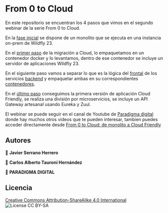 # From 0 to Cloud

En este repositorio se encuentran los 4 pasos que vimos en el segundo webinar de la serie From 0 to Cloud.

En la [fase inicial](./step0/monolith) se dispone de un monolito que se ejecuta en una instancia on-prem de Wildfly 23.

En el [primer paso](./step1/lift-and-shift) de la migración a Cloud, lo empaquetamos en un contenedor docker y lo levantamos, dentro de ese contenedor se incluye un servidor de aplicaciones Wildfly 23.

En el siguiente paso vamos a separar lo que es la lógica del [frontal](./step2/frontend) de los servicios [backend](./step2/backend) y empaquetar ambas en su correspondientes [contenedores](./step2/docker-step2).

En el [último paso](./step3) conseguimos la primera versión de aplicación Cloud Friendly, se realiza una división por microservicios, se incluye un API Gateway artesanal usando Eureka y Zuul.

El webinar se puede seguir en el canal de Youtube de [Paradigma digital](https://www.youtube.com/channel/UCi_e1gB9PYjr1OTY_W0hY3g) donde hay muchos otros videos que te pueden interesar, tambien puedes acceder directamente desde [From 0 to Cloud: de monolito a Cloud Friendly](https://youtu.be/D5-jl9uI0x0)

## Autores

👤 **Javier Serrano Herrero** 

👤 **Carlos Alberto Tauroni Hernández** 

🏢 **PARADIGMA DIGITAL**

## Licencia

[Creative Commons Attribution-ShareAlike 4.0 International](LICENSE.md) <img alt="License CC BY-SA" src="https://img.shields.io/badge/license-CC%20BY--SA-blue" />
